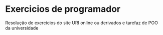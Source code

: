 # Exercicios de programador
Resolução de exercícios do site URI online ou derivados e tarefaz de POO da universidade
